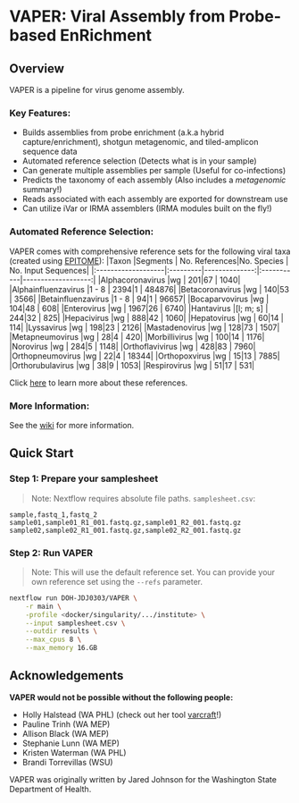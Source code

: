 # VAPER: Viral Assembly from Probe-based EnRichment
## Overview
VAPER is a pipeline for virus genome assembly.
### Key Features:
-  Builds assemblies from probe enrichment (a.k.a hybrid capture/enrichment), shotgun metagenomic, and tiled-amplicon sequence data
-  Automated reference selection (Detects what is in your sample)
-  Can generate multiple assemblies per sample (Useful for co-infections)
-  Predicts the taxonomy of each assembly (Also includes a *metagenomic* summary!)
-  Reads associated with each assembly are exported for downstream use
-  Can utilize iVar or IRMA assemblers (IRMA modules built on the fly!)

### Automated Reference Selection:
VAPER comes with comprehensive reference sets for the following viral taxa (created using [EPITOME](https://github.com/DOH-JDJ0303/epitome)):
|Taxon               |Segments  | No. References|No. Species | No. Input Sequences|
|:-------------------|:---------|--------------:|:-----------|-------------------:|
|Alphacoronavirus    |wg        |            201|67          |                1040|
|Alphainfluenzavirus |1 - 8     |           2394|1           |              484876|
|Betacoronavirus     |wg        |            140|53          |                3566|
|Betainfluenzavirus  |1 - 8     |             94|1           |               96657|
|Bocaparvovirus      |wg        |            104|48          |                 608|
|Enterovirus         |wg        |           1967|26          |                6740|
|Hantavirus          |[l; m; s] |            244|32          |                 825|
|Hepacivirus         |wg        |            888|42          |                1060|
|Hepatovirus         |wg        |             60|14          |                 114|
|Lyssavirus          |wg        |            198|23          |                2126|
|Mastadenovirus      |wg        |            128|73          |                1507|
|Metapneumovirus     |wg        |             28|4           |                 420|
|Morbillivirus       |wg        |            100|14          |                1176|
|Norovirus           |wg        |            284|5           |                1148|
|Orthoflavivirus     |wg        |            428|83          |                7960|
|Orthopneumovirus    |wg        |             22|4           |               18344|
|Orthopoxvirus       |wg        |             15|13          |                7885|
|Orthorubulavirus    |wg        |             38|9           |                1053|
|Respirovirus        |wg        |             51|17          |                 531|

Click [here](https://raw.githubusercontent.com/DOH-JDJ0303/vaper/refs/heads/dups_patch/assets/reference_sets/readme_EPITOME_2025-01-23.md) to learn more about these references.

### More Information:
See the [wiki](https://github.com/DOH-JDJ0303/VAPER/wiki) for more information.

## Quick Start
### Step 1: Prepare your samplesheet
> Note: Nextflow requires absolute file paths.
`samplesheet.csv`:

```csv
sample,fastq_1,fastq_2
sample01,sample01_R1_001.fastq.gz,sample01_R2_001.fastq.gz
sample02,sample02_R1_001.fastq.gz,sample02_R2_001.fastq.gz
```
### Step 2: Run VAPER
> Note: This will use the default reference set. You can provide your own reference set using the `--refs` parameter.
```bash
nextflow run DOH-JDJ0303/VAPER \
    -r main \
    -profile <docker/singularity/.../institute> \
    --input samplesheet.csv \
    --outdir results \
    --max_cpus 8 \
    --max_memory 16.GB
```
## Acknowledgements
**VAPER would not be possible without the following people:**
- Holly Halstead (WA PHL) (check out her tool [varcraft](https://github.com/DOH-HNH0303/varcraft)!)
- Pauline Trinh (WA MEP)
- Allison Black (WA MEP)
- Stephanie Lunn (WA MEP)
- Kristen Waterman (WA PHL)
- Brandi Torrevillas (WSU)

VAPER was originally written by Jared Johnson for the Washington State Department of Health.

